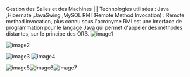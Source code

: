 Gestion des Salles et des Machines | | 
Technologies utilisées : Java ,Hibernate ,JavaSwing ,MySQL
RMI (Remote Method Invocation) : Remote method invocation, plus connu sous l'acronyme RMI est une interface de programmation pour le langage Java qui permet d'appeler des méthodes distantes, sur le principe des ORB.
![image1](https://github.com/xclcok/TP-RMI/assets/110390586/c33147a6-640a-4cc4-a1e0-35ae88f5c423)

![image2](https://github.com/xclcok/TP-RMI/assets/110390586/3ff8fc64-db97-4fcc-bd60-10a386f5c404)


![image3](https://github.com/xclcok/TP-RMI/assets/110390586/50888673-57f9-40d1-84c9-c66154bfbe2a)
![image4](https://github.com/xclcok/TP-RMI/assets/110390586/8ab9d79b-0c07-49e6-860e-49095c062753)

![image5](https://github.com/xclcok/TP-RMI/assets/110390586/d9d74007-8e05-42d1-b4a5-592bbaf77014)![image6](https://github.com/xclcok/TP-RMI/assets/110390586/a123407e-f8de-4a93-937e-7ede5252236a)![image7](https://github.com/xclcok/TP-RMI/assets/110390586/fde9d7b9-4465-4168-9928-1c767b89483d)


